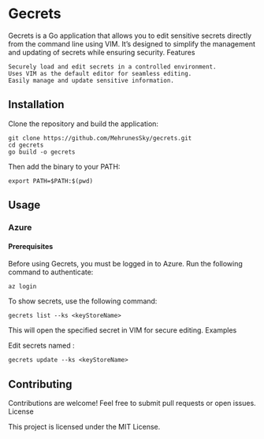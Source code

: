 # Gecrets

Gecrets is a Go application that allows you to edit sensitive secrets directly from the command line using VIM. It’s designed to simplify the management and updating of secrets while ensuring security.
Features

    Securely load and edit secrets in a controlled environment.
    Uses VIM as the default editor for seamless editing.
    Easily manage and update sensitive information.

## Installation

Clone the repository and build the application:

```shell
git clone https://github.com/MehrunesSky/gecrets.git
cd gecrets
go build -o gecrets
```

Then add the binary to your PATH:

```shell
export PATH=$PATH:$(pwd)
```

## Usage

### Azure

#### Prerequisites

Before using Gecrets, you must be logged in to Azure. Run the following command to authenticate:

```shell
az login
```

To show secrets, use the following command:
```shell
gecrets list --ks <keyStoreName>
```
This will open the specified secret in VIM for secure editing.
Examples

Edit secrets named :
```shell
gecrets update --ks <keyStoreName>
```

## Contributing

Contributions are welcome! Feel free to submit pull requests or open issues.
License

This project is licensed under the MIT License.